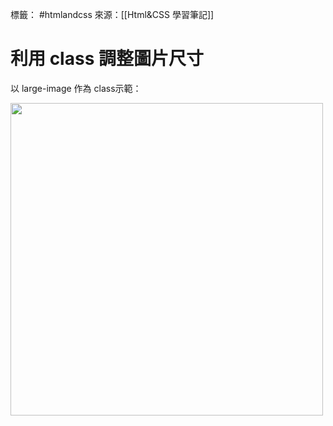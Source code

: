 標籤： #htmlandcss 
來源：[[Html&CSS 學習筆記]]

# 利用 class 調整圖片尺寸
以 large-image 作為 class示範：
<style>
	.large-image {
	width: 500px;}
	</style>
	
<img src="網址" class="large-image">